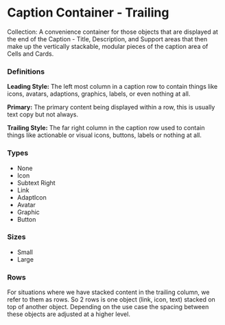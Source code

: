# Caption Container - Trailing

Collection:  A convenience container for those objects that are displayed at the end of the Caption - Title, Description, and Support areas that then make up the vertically stackable, modular pieces of the caption area of Cells and Cards.

### Definitions

**Leading Style:** The left most column in a caption row to contain things like icons, avatars, adaptions, graphics, labels, or even nothing at all.

**Primary:** The primary content being displayed within a row, this is usually text copy but not always.

**Trailing Style:** The far right column in the caption row used to contain things like actionable or visual icons, buttons, labels or nothing at all.

### Types

- None
- Icon
- Subtext Right
- Link
- AdaptIcon
- Avatar
- Graphic
- Button

### Sizes

- Small
- Large

### Rows

For situations where we have stacked content in the trailing column, we refer to them as rows. So 2 rows is one object (link, icon, text) stacked on top of another object.  Depending on the use case the spacing between these objects are adjusted at a higher level.
